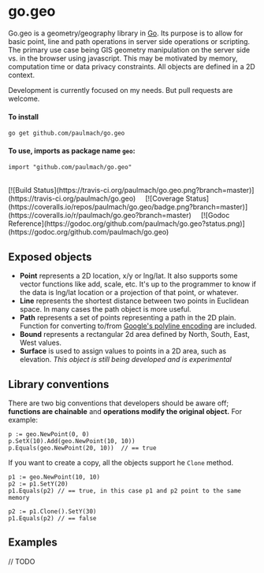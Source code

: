 go.geo
======

Go.geo is a geometry/geography library in [Go](http://golang.org). Its purpose is to allow for
basic point, line and path operations in server side operations or scripting. The primary use
case being GIS geometry manipulation on the server side vs. in the browser using javascript.
This may be motivated by memory, computation time or data privacy constraints.
All objects are defined in a 2D context.

Development is currently focused on my needs. But pull requests are welcome.

#### To install
	
	go get github.com/paulmach/go.geo

#### To use, imports as package name `geo`:

	import "github.com/paulmach/go.geo"

<br />
[![Build Status](https://travis-ci.org/paulmach/go.geo.png?branch=master)](https://travis-ci.org/paulmach/go.geo)
&nbsp; &nbsp;
[![Coverage Status](https://coveralls.io/repos/paulmach/go.geo/badge.png?branch=master)](https://coveralls.io/r/paulmach/go.geo?branch=master)
&nbsp; &nbsp;
[![Godoc Reference](https://godoc.org/github.com/paulmach/go.geo?status.png)](https://godoc.org/github.com/paulmach/go.geo)

## Exposed objects

* **Point** represents a 2D location, x/y or lng/lat.
	It also supports some vector functions like add, scale, etc.
	It's up to the programmer to know if the data is lng/lat location or a 
	projection of that point, or whatever.
* **Line** represents the shortest distance between two points in Euclidean space. 
	In many cases the path object is more useful.
* **Path** represents a set of points representing a path in the 2D plain. 
	Function for converting to/from
	[Google's polyline encoding](https://developers.google.com/maps/documentation/utilities/polylinealgorithm) are included.
* **Bound** represents a rectangular 2d area defined by North, South, East, West values.
* **Surface** is used to assign values to points in a 2D area, such as elevation.
	*This object is still being developed and is experimental*

## Library conventions

There are two big conventions that developers should be aware off; 
**functions are chainable** and **operations modify the original object.**
For example:

	p := geo.NewPoint(0, 0)
	p.SetX(10).Add(geo.NewPoint(10, 10))
	p.Equals(geo.NewPoint(20, 10))  // == true

If you want to create a copy, all the objects support he `Clone` method.

	p1 := geo.NewPoint(10, 10)
	p2 := p1.SetY(20)
	p1.Equals(p2) // == true, in this case p1 and p2 point to the same memory

	p2 := p1.Clone().SetY(30)
	p1.Equals(p2) // == false

## Examples

// TODO
